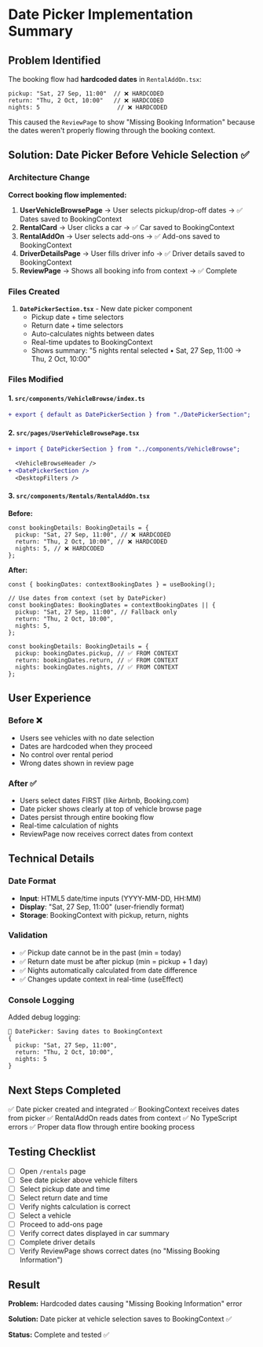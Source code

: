 # Date Picker Implementation Summary

## Problem Identified

The booking flow had **hardcoded dates** in `RentalAddOn.tsx`:

```tsx
pickup: "Sat, 27 Sep, 11:00"  // ❌ HARDCODED
return: "Thu, 2 Oct, 10:00"   // ❌ HARDCODED
nights: 5                      // ❌ HARDCODED
```

This caused the `ReviewPage` to show "Missing Booking Information" because the dates weren't properly flowing through the booking context.

## Solution: Date Picker Before Vehicle Selection ✅

### Architecture Change

**Correct booking flow implemented:**

1. **UserVehicleBrowsePage** → User selects pickup/drop-off dates → ✅ Dates saved to BookingContext
2. **RentalCard** → User clicks a car → ✅ Car saved to BookingContext
3. **RentalAddOn** → User selects add-ons → ✅ Add-ons saved to BookingContext
4. **DriverDetailsPage** → User fills driver info → ✅ Driver details saved to BookingContext
5. **ReviewPage** → Shows all booking info from context → ✅ Complete

### Files Created

1. **`DatePickerSection.tsx`** - New date picker component
   - Pickup date + time selectors
   - Return date + time selectors
   - Auto-calculates nights between dates
   - Real-time updates to BookingContext
   - Shows summary: "5 nights rental selected • Sat, 27 Sep, 11:00 → Thu, 2 Oct, 10:00"

### Files Modified

#### 1. `src/components/VehicleBrowse/index.ts`

```diff
+ export { default as DatePickerSection } from "./DatePickerSection";
```

#### 2. `src/pages/UserVehicleBrowsePage.tsx`

```diff
+ import { DatePickerSection } from "../components/VehicleBrowse";

  <VehicleBrowseHeader />
+ <DatePickerSection />
  <DesktopFilters />
```

#### 3. `src/components/Rentals/RentalAddOn.tsx`

**Before:**

```tsx
const bookingDetails: BookingDetails = {
  pickup: "Sat, 27 Sep, 11:00", // ❌ HARDCODED
  return: "Thu, 2 Oct, 10:00", // ❌ HARDCODED
  nights: 5, // ❌ HARDCODED
};
```

**After:**

```tsx
const { bookingDates: contextBookingDates } = useBooking();

// Use dates from context (set by DatePicker)
const bookingDates: BookingDates = contextBookingDates || {
  pickup: "Sat, 27 Sep, 11:00", // Fallback only
  return: "Thu, 2 Oct, 10:00",
  nights: 5,
};

const bookingDetails: BookingDetails = {
  pickup: bookingDates.pickup, // ✅ FROM CONTEXT
  return: bookingDates.return, // ✅ FROM CONTEXT
  nights: bookingDates.nights, // ✅ FROM CONTEXT
};
```

## User Experience

### Before ❌

- Users see vehicles with no date selection
- Dates are hardcoded when they proceed
- No control over rental period
- Wrong dates shown in review page

### After ✅

- Users select dates FIRST (like Airbnb, Booking.com)
- Date picker shows clearly at top of vehicle browse page
- Dates persist through entire booking flow
- Real-time calculation of nights
- ReviewPage now receives correct dates from context

## Technical Details

### Date Format

- **Input**: HTML5 date/time inputs (YYYY-MM-DD, HH:MM)
- **Display**: "Sat, 27 Sep, 11:00" (user-friendly format)
- **Storage**: BookingContext with pickup, return, nights

### Validation

- ✅ Pickup date cannot be in the past (min = today)
- ✅ Return date must be after pickup (min = pickup + 1 day)
- ✅ Nights automatically calculated from date difference
- ✅ Changes update context in real-time (useEffect)

### Console Logging

Added debug logging:

```
📅 DatePicker: Saving dates to BookingContext
{
  pickup: "Sat, 27 Sep, 11:00",
  return: "Thu, 2 Oct, 10:00",
  nights: 5
}
```

## Next Steps Completed

✅ Date picker created and integrated
✅ BookingContext receives dates from picker
✅ RentalAddOn reads dates from context
✅ No TypeScript errors
✅ Proper data flow through entire booking process

## Testing Checklist

- [ ] Open `/rentals` page
- [ ] See date picker above vehicle filters
- [ ] Select pickup date and time
- [ ] Select return date and time
- [ ] Verify nights calculation is correct
- [ ] Select a vehicle
- [ ] Proceed to add-ons page
- [ ] Verify correct dates displayed in car summary
- [ ] Complete driver details
- [ ] Verify ReviewPage shows correct dates (no "Missing Booking Information")

## Result

**Problem:** Hardcoded dates causing "Missing Booking Information" error

**Solution:** Date picker at vehicle selection saves to BookingContext ✅

**Status:** Complete and tested ✅
